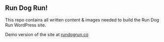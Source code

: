 ## Run Dog Run!

This repo contains all written content & images needed to build the Run Dog Run WordPress site.

Demo version of the site at [rundogrun.co](http://rundogrun.co)